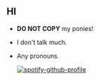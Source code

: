## HI

- **DO NOT COPY** my ponies!
- I don't talk much.
- Any pronouns.

   [![spotify-github-profile](https://spotify-github-profile.kittinanx.com/api/view?uid=314czpkgzqbkvxwsoamocna47the&cover_image=true&theme=default&show_offline=true&background_color=121212&interchange=true&bar_color_cover=true&bar_color=01c7fc)](https://github.com/kittinan/spotify-github-profile)

